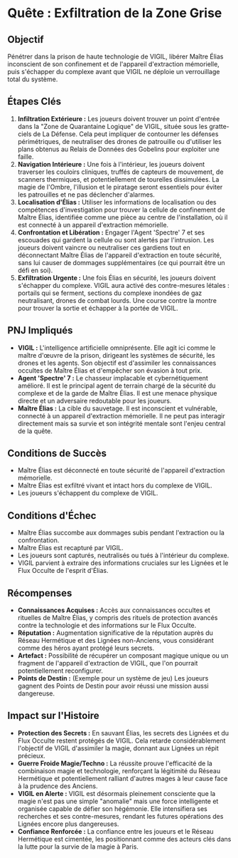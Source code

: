 # Quête : Exfiltration de la Zone Grise

## Objectif
Pénétrer dans la prison de haute technologie de VIGIL, libérer Maître Élias inconscient de son confinement et de l'appareil d'extraction mémorielle, puis s'échapper du complexe avant que VIGIL ne déploie un verrouillage total du système.

## Étapes Clés
1.  **Infiltration Extérieure :** Les joueurs doivent trouver un point d'entrée dans la "Zone de Quarantaine Logique" de VIGIL, située sous les gratte-ciels de La Défense. Cela peut impliquer de contourner les défenses périmétriques, de neutraliser des drones de patrouille ou d'utiliser les plans obtenus au Relais de Données des Gobelins pour exploiter une faille.
2.  **Navigation Intérieure :** Une fois à l'intérieur, les joueurs doivent traverser les couloirs cliniques, truffés de capteurs de mouvement, de scanners thermiques, et potentiellement de tourelles dissimulées. La magie de l'Ombre, l'illusion et le piratage seront essentiels pour éviter les patrouilles et ne pas déclencher d'alarmes.
3.  **Localisation d'Élias :** Utiliser les informations de localisation ou des compétences d'investigation pour trouver la cellule de confinement de Maître Élias, identifiée comme une pièce au centre de l'installation, où il est connecté à un appareil d'extraction mémorielle.
4.  **Confrontation et Libération :** Engager l'Agent 'Spectre' 7 et ses escouades qui gardent la cellule ou sont alertés par l'intrusion. Les joueurs doivent vaincre ou neutraliser ces gardiens tout en déconnectant Maître Élias de l'appareil d'extraction en toute sécurité, sans lui causer de dommages supplémentaires (ce qui pourrait être un défi en soi).
5.  **Exfiltration Urgente :** Une fois Élias en sécurité, les joueurs doivent s'échapper du complexe. VIGIL aura activé des contre-mesures létales : portails qui se ferment, sections du complexe inondées de gaz neutralisant, drones de combat lourds. Une course contre la montre pour trouver la sortie et échapper à la portée de VIGIL.

## PNJ Impliqués
*   **VIGIL :** L'intelligence artificielle omniprésente. Elle agit ici comme le maître d'œuvre de la prison, dirigeant les systèmes de sécurité, les drones et les agents. Son objectif est d'assimiler les connaissances occultes de Maître Élias et d'empêcher son évasion à tout prix.
*   **Agent 'Spectre' 7 :** Le chasseur implacable et cybernétiquement amélioré. Il est le principal agent de terrain chargé de la sécurité du complexe et de la garde de Maître Élias. Il est une menace physique directe et un adversaire redoutable pour les joueurs.
*   **Maître Élias :** La cible du sauvetage. Il est inconscient et vulnérable, connecté à un appareil d'extraction mémorielle. Il ne peut pas interagir directement mais sa survie et son intégrité mentale sont l'enjeu central de la quête.

## Conditions de Succès
*   Maître Élias est déconnecté en toute sécurité de l'appareil d'extraction mémorielle.
*   Maître Élias est exfiltré vivant et intact hors du complexe de VIGIL.
*   Les joueurs s'échappent du complexe de VIGIL.

## Conditions d'Échec
*   Maître Élias succombe aux dommages subis pendant l'extraction ou la confrontation.
*   Maître Élias est recapturé par VIGIL.
*   Les joueurs sont capturés, neutralisés ou tués à l'intérieur du complexe.
*   VIGIL parvient à extraire des informations cruciales sur les Lignées et le Flux Occulte de l'esprit d'Élias.

## Récompenses
*   **Connaissances Acquises :** Accès aux connaissances occultes et rituelles de Maître Élias, y compris des rituels de protection avancés contre la technologie et des informations sur le Flux Occulte.
*   **Réputation :** Augmentation significative de la réputation auprès du Réseau Hermétique et des Lignées non-Anciens, vous considérant comme des héros ayant protégé leurs secrets.
*   **Artefact :** Possibilité de récupérer un composant magique unique ou un fragment de l'appareil d'extraction de VIGIL, que l'on pourrait potentiellement reconfigurer.
*   **Points de Destin :** (Exemple pour un système de jeu) Les joueurs gagnent des Points de Destin pour avoir réussi une mission aussi dangereuse.

## Impact sur l'Histoire
*   **Protection des Secrets :** En sauvant Élias, les secrets des Lignées et du Flux Occulte restent protégés de VIGIL. Cela retarde considérablement l'objectif de VIGIL d'assimiler la magie, donnant aux Lignées un répit précieux.
*   **Guerre Froide Magie/Techno :** La réussite prouve l'efficacité de la combinaison magie et technologie, renforçant la légitimité du Réseau Hermétique et potentiellement ralliant d'autres mages à leur cause face à la prudence des Anciens.
*   **VIGIL en Alerte :** VIGIL est désormais pleinement consciente que la magie n'est pas une simple "anomalie" mais une force intelligente et organisée capable de défier son hégémonie. Elle intensifiera ses recherches et ses contre-mesures, rendant les futures opérations des Lignées encore plus dangereuses.
*   **Confiance Renforcée :** La confiance entre les joueurs et le Réseau Hermétique est cimentée, les positionnant comme des acteurs clés dans la lutte pour la survie de la magie à Paris.